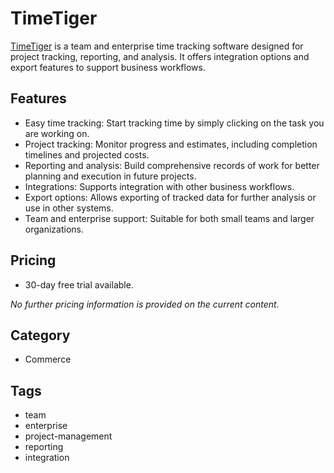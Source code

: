 # TimeTiger

[TimeTiger](https://www.timetiger.com/) is a team and enterprise time tracking software designed for project tracking, reporting, and analysis. It offers integration options and export features to support business workflows.

## Features
- Easy time tracking: Start tracking time by simply clicking on the task you are working on.
- Project tracking: Monitor progress and estimates, including completion timelines and projected costs.
- Reporting and analysis: Build comprehensive records of work for better planning and execution in future projects.
- Integrations: Supports integration with other business workflows.
- Export options: Allows exporting of tracked data for further analysis or use in other systems.
- Team and enterprise support: Suitable for both small teams and larger organizations.

## Pricing
- 30-day free trial available.

*No further pricing information is provided on the current content.*

## Category
- Commerce

## Tags
- team
- enterprise
- project-management
- reporting
- integration